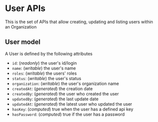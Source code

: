 # User APIs

This is the set of APIs that allow creating, updating and listing users within an Organization

## User model

A User is defined by the following attributes

- `id`: (*readonly*) the user's id/login
- `name`: (*writable*) the user's name
- `roles`: (*writable*) the users' roles
- `status`: (*writable*) the user's status
- `organization`: (*writable*) the user's organization name
- `createdAt`: (*generated*) the creation date
- `createdBy`:  (*generated*) the user who created the user
- `updatedBy`:  (*generated*) the last update date
- `updatedAt`:  (*generated*) the latest user who updated the user
- `hasKey`: (*computed*) true when the user has a defined api key
- `hasPassword`: (*computed*) true if the user has a password